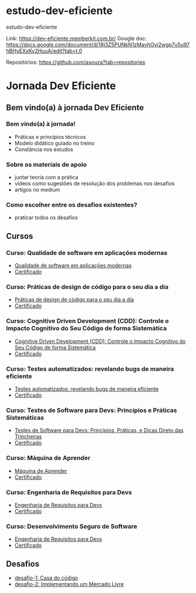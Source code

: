 # estudo-dev-eficiente
estudo-dev-eficiente

Link: https://dev-eficiente.memberkit.com.br/
Google doc: https://docs.google.com/document/d/18j3Z5PUNkN1zMayhOvj2wgp7v5u97hBHyEXxKv2HuuA/edit?tab=t.0

Repositórios: https://github.com/asouza?tab=repositories

# Jornada Dev Eficiente
## Bem vindo(a) à jornada Dev Eficiente
### Bem vindo(a) à jornada!
- Práticas e princípios técnicos
- Modelo didático guiado no treino
- Constância nos estudos

### Sobre os materiais de apoio
- juntar teoria com a prática
- vídeos como sugestões de resolução dos problemas nos desafios
- artigos no medium

### Como escolher entre os desafios existentes?
- praticar todos os desafios

## Cursos
### Curso: Qualidade de software em aplicações modernas
- [Qualidade de software em aplicações modernas](./qualidade-software-aplicacao-moderna.md)
- [Certificado](https://dev-eficiente.memberkit.com.br/certificates/xlLkK5)

### Curso: Práticas de design de código para o seu dia a dia
- [Práticas de design de código para o seu dia a dia](./praticas-design-codigo-dia-dia.md)
- [Certificado](https://dev-eficiente.memberkit.com.br/certificates/xgOwnO)

### Curso: Cognitive Driven Development (CDD): Controle o Impacto Cognitivo do Seu Código de forma Sistemática
- [Cognitive Driven Development (CDD): Controle o Impacto Cognitivo do Seu Código de forma Sistemática](./cognitive-driven-development-cdd.md)
- [Certificado](https://dev-eficiente.memberkit.com.br/certificates/QzWv01)

### Curso: Testes automatizados: revelando bugs de maneira eficiente
- [Testes automatizados: revelando bugs de maneira eficiente](./testes-automatizados-revelando-bugs.md)
- [Certificado](https://dev-eficiente.memberkit.com.br/certificates/GLDJEm)

### Curso: Testes de Software para Devs: Princípios e Práticas Sistemáticas
- [Testes de Software para Devs: Princípios, Práticas, e Dicas Direto das Trincheiras](./testes-software-devs-principios-praticas-sistematicas.md)
- [Certificado](https://dev-eficiente.memberkit.com.br/certificates/QAllV8)

### Curso: Máquina de Aprender
- [Máquina de Aprender](./maquina-aprender.md)
- [Certificado](https://dev-eficiente.memberkit.com.br/certificates/xODVWd)

### Curso: Engenharia de Requisitos para Devs
- [Engenharia de Requisitos para Devs](./engenharia-requisitos-devs.md)
- [Certificado](https://dev-eficiente.memberkit.com.br/certificates/Q7EwNA)

### Curso: Desenvolvimento Seguro de Software
- [Engenharia de Requisitos para Devs](./desenvolvimento-seguro-software.md)
- [Certificado](https://dev-eficiente.memberkit.com.br/certificates/beoReo)

## Desafios
- [desafio-1: Casa do código](https://github.com/forks-projects/seed-desafio-cdc)
- [desafio-2: Implementando um Mercado Livre](https://github.com/forks-projects/seed-desafio-mercado-livre)
